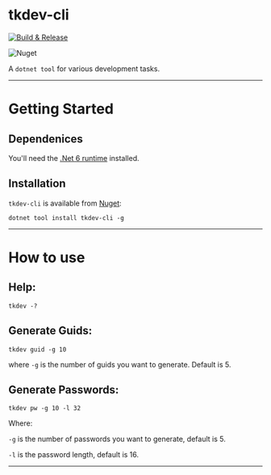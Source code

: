 # tkdev-cli

[![Build & Release](https://github.com/tonycknight/tkdev-cli/actions/workflows/build.yml/badge.svg)](https://github.com/tonycknight/tkdev-cli/actions/workflows/build.yml)

![Nuget](https://img.shields.io/nuget/v/tkdev-cli)

A `dotnet tool` for various development tasks.

---

# Getting Started

## Dependenices

You'll need the [.Net 6 runtime](https://dotnet.microsoft.com/en-us/download/dotnet/6.0) installed.

## Installation

``tkdev-cli`` is available from [Nuget](https://www.nuget.org/packages/tkdev-cli/):

```
dotnet tool install tkdev-cli -g
```

---

# How to use

## Help:

```
tkdev -?
```

## Generate Guids:

```
tkdev guid -g 10
```

where `-g` is the number of guids you want to generate. Default is 5.

## Generate Passwords:

```
tkdev pw -g 10 -l 32
```

Where:

`-g` is the number of passwords you want to generate, default is 5.

`-l` is the password length, default is 16.

---
